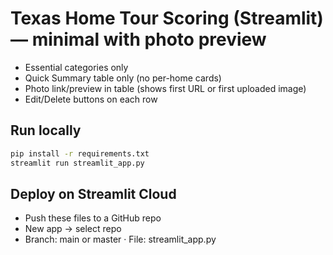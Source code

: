 # Texas Home Tour Scoring (Streamlit) — minimal with photo preview

- Essential categories only
- Quick Summary table only (no per-home cards)
- Photo link/preview in table (shows first URL or first uploaded image)
- Edit/Delete buttons on each row

## Run locally
```bash
pip install -r requirements.txt
streamlit run streamlit_app.py
```

## Deploy on Streamlit Cloud
- Push these files to a GitHub repo
- New app → select repo
- Branch: main or master · File: streamlit_app.py
